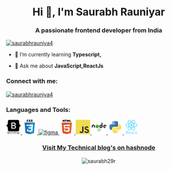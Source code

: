 <h1 align="center">Hi 👋, I'm Saurabh Rauniyar</h1>
<h3 align="center">A passionate frontend developer from India</h3>

<p align="left"> <a href="https://twitter.com/saurabhrauniya4" target="blank"><img src="https://img.shields.io/twitter/follow/saurabhrauniya4?logo=twitter&style=for-the-badge" alt="saurabhrauniya4" /></a> </p>

- 🌱 I’m currently learning **Typescript,**

- 💬 Ask me about **JavaScript,ReactJs**

<h3 align="left">Connect with me:</h3>
<p align="left">
<a href="https://twitter.com/saurabhrauniya4" target="_blank"><img align="center" src="https://raw.githubusercontent.com/rahuldkjain/github-profile-readme-generator/master/src/images/icons/Social/twitter.svg" alt="saurabhrauniya4" height="30" width="40" /></a>
</p>

<h3 align="left">Languages and Tools:</h3>
<p align="left"> <a href="https://getbootstrap.com" target="_blank" rel="noreferrer"> <img src="https://raw.githubusercontent.com/devicons/devicon/master/icons/bootstrap/bootstrap-plain-wordmark.svg" alt="bootstrap" width="40" height="40"/> </a> <a href="https://www.w3schools.com/css/" target="_blank" rel="noreferrer"> <img src="https://raw.githubusercontent.com/devicons/devicon/master/icons/css3/css3-original-wordmark.svg" alt="css3" width="40" height="40"/> </a> <a href="https://www.figma.com/" target="_blank" rel="noreferrer"> <img src="https://www.vectorlogo.zone/logos/figma/figma-icon.svg" alt="figma" width="40" height="40"/> </a> <a href="https://www.w3.org/html/" target="_blank" rel="noreferrer"> <img src="https://raw.githubusercontent.com/devicons/devicon/master/icons/html5/html5-original-wordmark.svg" alt="html5" width="40" height="40"/> </a> <a href="https://developer.mozilla.org/en-US/docs/Web/JavaScript" target="_blank" rel="noreferrer"> <img src="https://raw.githubusercontent.com/devicons/devicon/master/icons/javascript/javascript-original.svg" alt="javascript" width="40" height="40"/> </a> <a href="https://nodejs.org" target="_blank" rel="noreferrer"> <img src="https://raw.githubusercontent.com/devicons/devicon/master/icons/nodejs/nodejs-original-wordmark.svg" alt="nodejs" width="40" height="40"/> </a> <a href="https://www.python.org" target="_blank" rel="noreferrer"> <img src="https://raw.githubusercontent.com/devicons/devicon/master/icons/python/python-original.svg" alt="python" width="40" height="40"/> </a> <a href="https://reactjs.org/" target="_blank" rel="noreferrer"> <img src="https://raw.githubusercontent.com/devicons/devicon/master/icons/react/react-original-wordmark.svg" alt="react" width="40" height="40"/> </a> </p>
<h3 align="center">
<a href="https://saurabhr.hashnode.dev/" target="_blank"> Visit My Technical blog's on hashnode</a>
</h3>



<!-- <p><img align="left" src="https://github-readme-stats.vercel.app/api/top-langs?username=saurabh29r&show_icons=true&locale=en&layout=compact" alt="saurabh29r" /></p>

<p>&nbsp;<img align="center" src="github-readme-stats-lb4jalmy5-saurabh29r.vercel.app" alt="saurabh29r" /></p> -->

<p align="center"><img align="center" src="https://github-readme-streak-stats.herokuapp.com/?user=saurabh29r&" alt="saurabh29r" /></p>

